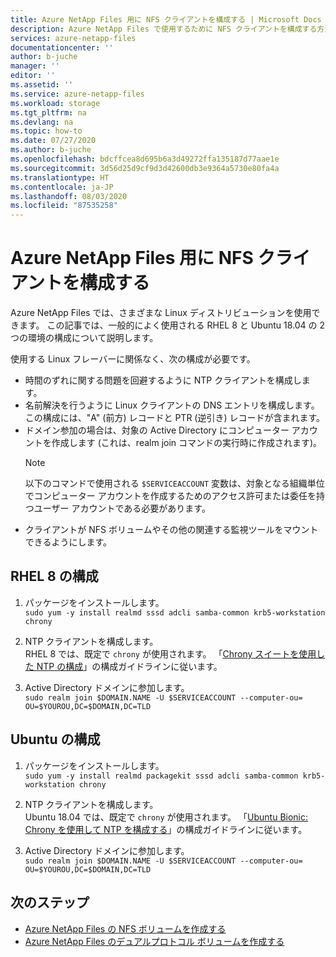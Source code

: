 ```yaml
---
title: Azure NetApp Files 用に NFS クライアントを構成する | Microsoft Docs
description: Azure NetApp Files で使用するために NFS クライアントを構成する方法について説明します。
services: azure-netapp-files
documentationcenter: ''
author: b-juche
manager: ''
editor: ''
ms.assetid: ''
ms.service: azure-netapp-files
ms.workload: storage
ms.tgt_pltfrm: na
ms.devlang: na
ms.topic: how-to
ms.date: 07/27/2020
ms.author: b-juche
ms.openlocfilehash: bdcffcea8d695b6a3d49272ffa135187d77aae1e
ms.sourcegitcommit: 3d56d25d9cf9d3d42600db3e9364a5730e80fa4a
ms.translationtype: HT
ms.contentlocale: ja-JP
ms.lasthandoff: 08/03/2020
ms.locfileid: "87535258"
---
```

# <a name="configure-an-nfs-client-for-azure-netapp-files"></a>Azure NetApp Files 用に NFS クライアントを構成する

Azure NetApp Files では、さまざまな Linux ディストリビューションを使用できます。 この記事では、一般的によく使用される RHEL 8 と Ubuntu 18.04 の 2 つの環境の構成について説明します。

使用する Linux フレーバーに関係なく、次の構成が必要です。
* 時間のずれに関する問題を回避するように NTP クライアントを構成します。
* 名前解決を行うように Linux クライアントの DNS エントリを構成します。  
    この構成には、"A" (前方) レコードと PTR (逆引き) レコードが含まれます。 
* ドメイン参加の場合は、対象の Active Directory にコンピューター アカウントを作成します (これは、realm join コマンドの実行時に作成されます)。 
    > [!NOTE] 
    > 以下のコマンドで使用される `$SERVICEACCOUNT` 変数は、対象となる組織単位でコンピューター アカウントを作成するためのアクセス許可または委任を持つユーザー アカウントである必要があります。
* クライアントが NFS ボリュームやその他の関連する監視ツールをマウントできるようにします。

## <a name="rhel-8-configuration"></a>RHEL 8 の構成 

1. パッケージをインストールします。   
    `sudo yum -y install realmd sssd adcli samba-common krb5-workstation chrony`

2. NTP クライアントを構成します。  
    RHEL 8 では、既定で `chrony` が使用されます。  「[Chrony スイートを使用した NTP の構成](https://access.redhat.com/documentation/en-us/red_hat_enterprise_linux/8/html/configuring_basic_system_settings/using-chrony-to-configure-ntp)」の構成ガイドラインに従います。

3. Active Directory ドメインに参加します。  
    `sudo realm join $DOMAIN.NAME -U $SERVICEACCOUNT --computer-ou= OU=$YOUROU,DC=$DOMAIN,DC=TLD`

## <a name="ubuntu-configuration"></a>Ubuntu の構成 

1. パッケージをインストールします。  
    `sudo yum -y install realmd packagekit sssd adcli samba-common krb5-workstation chrony`

2. NTP クライアントを構成します。  
    Ubuntu 18.04 では、既定で `chrony` が使用されます。  「[Ubuntu Bionic: Chrony を使用して NTP を構成する](https://ubuntu.com/blog/ubuntu-bionic-using-chrony-to-configure-ntp)」の構成ガイドラインに従います。

3. Active Directory ドメインに参加します。  
    `sudo realm join $DOMAIN.NAME -U $SERVICEACCOUNT --computer-ou= OU=$YOUROU,DC=$DOMAIN,DC=TLD`

## <a name="next-steps"></a>次のステップ  

* [Azure NetApp Files の NFS ボリュームを作成する](azure-netapp-files-create-volumes.md)
* [Azure NetApp Files のデュアルプロトコル ボリュームを作成する](create-volumes-dual-protocol.md)

